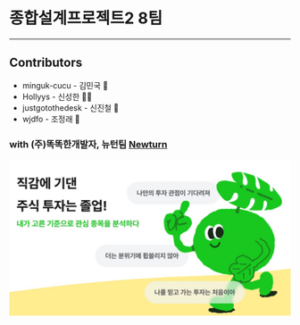 # 종합설계프로젝트2 8팀
<hr/>

## Contributors
* minguk-cucu     - 김민국 👦
* Hollyys         - 신성한 👱‍♂️
* justgotothedesk - 신진철 🧒
* wjdfo           - 조정래 🤖

### with (주)똑똑한개발자, 뉴턴팀 [Newturn](https://www.newturn.io/, "go Newturn")
![Newturn](/newturn.JPG)

